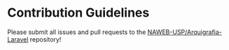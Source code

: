 # Contribution Guidelines

Please submit all issues and pull requests to the [NAWEB-USP/Arquigrafia-Laravel](https://github.com/NAWEB-USP/Arquigrafia-Laravel) repository!

